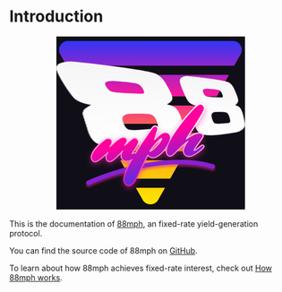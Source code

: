 # Introduction

<span style="display:block;text-align:center">![88mph-logo](img/88mph-logo-dark.png)</span>

This is the documentation of [88mph](https://88mph.app), an fixed-rate yield-generation protocol.

You can find the source code of 88mph on [GitHub](https://github.com/88mphapp).

To learn about how 88mph achieves fixed-rate interest, check out [How 88mph works](howitworks.md).
